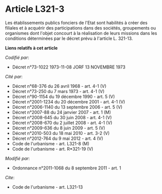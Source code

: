 # Article L321-3

Les établissements publics fonciers de l'Etat sont habilités à créer des filiales et à acquérir des participations dans des
sociétés, groupements ou organismes dont l'objet concourt à la réalisation de leurs missions dans les conditions déterminées
par le décret prévu à l'article L. 321-13.

**Liens relatifs à cet article**

_Codifié par_:

  - Décret n°73-1022 1973-11-08 JORF 13 NOVEMBRE 1973

_Cité par_:

  - Décret n°68-376 du 26 avril 1968 - art. 4-1 (V)
  - Décret n°73-250 du 7 mars 1973 - art. 4-1 (V)
  - Décret n°90-1154 du 19 décembre 1990 - art. 5 (V)
  - Décret n°2001-1234 du 20 décembre 2001 - art. 4-1 (V)
  - Décret n°2006-1140 du 13 septembre 2006 - art. 5 (V)
  - Décret n°2007-88 du 24 janvier 2007 - art. 1 (M)
  - Décret n°2008-645 du 30 juin 2008 - art. 4-1 (V)
  - Décret n°2008-670 du 2 juillet 2008 - art. 4-1 (V)
  - Décret n°2009-636 du 8 juin 2009 - art. 5 (V)
  - Décret n°2010-503 du 18 mai 2010 - art. 3-2 (V)
  - Décret n°2012-764 du 9 mai 2012 - art. 4 (V)
  - Code de l'urbanisme - art. L321-8 (M)
  - Code de l'urbanisme - art. R*321-19 (V)

_Modifié par_:

  - Ordonnance n°2011-1068 du 8 septembre 2011 - art. 1

_Cite_:

  - Code de l'urbanisme - art. L321-13
